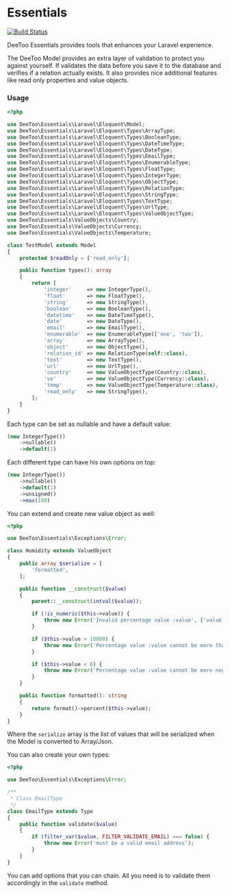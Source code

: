 # Essentials

[![Build Status](https://travis-ci.org/deetoouk/essentials.svg?branch=master)](https://travis-ci.org/jtdsoft/essentials)

DeeToo Essentials provides tools that enhances your Laravel experience.

The DeeToo Model provides an extra layer of validation to protect you against yourself. If validates the data before you save it to the database and verifies if a relation actually exists. It also provides nice additional features like read only properties and value objects.

### Usage

```php
<?php

use DeeToo\Essentials\Laravel\Eloquent\Model;
use DeeToo\Essentials\Laravel\Eloquent\Types\ArrayType;
use DeeToo\Essentials\Laravel\Eloquent\Types\BooleanType;
use DeeToo\Essentials\Laravel\Eloquent\Types\DateTimeType;
use DeeToo\Essentials\Laravel\Eloquent\Types\DateType;
use DeeToo\Essentials\Laravel\Eloquent\Types\EmailType;
use DeeToo\Essentials\Laravel\Eloquent\Types\EnumerableType;
use DeeToo\Essentials\Laravel\Eloquent\Types\FloatType;
use DeeToo\Essentials\Laravel\Eloquent\Types\IntegerType;
use DeeToo\Essentials\Laravel\Eloquent\Types\ObjectType;
use DeeToo\Essentials\Laravel\Eloquent\Types\RelationType;
use DeeToo\Essentials\Laravel\Eloquent\Types\StringType;
use DeeToo\Essentials\Laravel\Eloquent\Types\TextType;
use DeeToo\Essentials\Laravel\Eloquent\Types\UrlType;
use DeeToo\Essentials\Laravel\Eloquent\Types\ValueObjectType;
use DeeToo\Essentials\ValueObjects\Country;
use DeeToo\Essentials\ValueObjects\Currency;
use DeeToo\Essentials\ValueObjects\Temperature;

class TestModel extends Model
{
    protected $readOnly = ['read_only'];

    public function types(): array
    {
        return [
            'integer'     => new IntegerType(),
            'float'       => new FloatType(),
            'string'      => new StringType(),
            'boolean'     => new BooleanType(),
            'datetime'    => new DateTimeType(),
            'date'        => new DateType(),
            'email'       => new EmailType(),
            'enumerable'  => new EnumerableType(['one', 'two']),
            'array'       => new ArrayType(),
            'object'      => new ObjectType(),
            'relation_id' => new RelationType(self::class),
            'text'        => new TextType(),
            'url'         => new UrlType(),
            'country'     => new ValueObjectType(Country::class),
            'vo'          => new ValueObjectType(Currency::class),
            'temp'        => new ValueObjectType(Temperature::class),
            'read_only'   => new StringType(),
        ];
    }
}

```

Each type can be set as nullable and have a default value:

```php
(new IntegerType())
    ->nullable()
    ->default(1)
```

Each different type can have his own options on top:

```php
(new IntegerType())
    ->nullable()
    ->default(1)
    ->unsigned()
    ->max(100)
```

You can extend and create new value object as well:

```php
<?php

use DeeToo\Essentials\Exceptions\Error;

class Humidity extends ValueObject
{
    public array $serialize = [
        'formatted',
    ];

    public function __construct($value)
    {
        parent::__construct(intval($value));

        if (!is_numeric($this->value)) {
            throw new Error('Invalid percentage value :value', ['value' => $this->value]);
        }

        if ($this->value > 10000) {
            throw new Error('Percentage value :value cannot be more than 10000', ['value' => $this->value]);
        }

        if ($this->value < 0) {
            throw new Error('Percentage value :value cannot be more negative', ['value' => $this->value]);
        }
    }

    public function formatted(): string
    {
        return format()->percent($this->value);
    }
}
```

Where the `serialize` array is the list of values that will be serialized when the Model is converted to Array/Json.


You can also create your own types:

```php
<?php

use DeeToo\Essentials\Exceptions\Error;

/**
 * Class EmailType
 */
class EmailType extends Type
{
    public function validate($value)
    {
        if (filter_var($value, FILTER_VALIDATE_EMAIL) === false) {
            throw new Error('must be a valid email address');
        }
    }
}
```

You can add options that you can chain. All you need is to validate them accordingly in the `validate` method.

